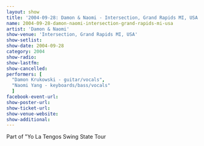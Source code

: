 ```yaml
---
layout: show
title: '2004-09-28: Damon & Naomi - Intersection, Grand Rapids MI, USA'
name: 2004-09-28-damon-naomi-intersection-grand-rapids-mi-usa
artist: 'Damon & Naomi'
show-venue: 'Intersection, Grand Rapids MI, USA'
show-setlist: 
show-date: 2004-09-28
category: 2004
show-radio: 
show-lastfm: 
show-cancelled: 
performers: [
  "Damon Krukowski - guitar/vocals",
  "Naomi Yang - keyboards/bass/vocals"
  ]
facebook-event-url: 
show-poster-url: 
show-ticket-url: 
show-venue-website: 
show-additional: 
---
```


Part of "Yo La Tengos Swing State Tour